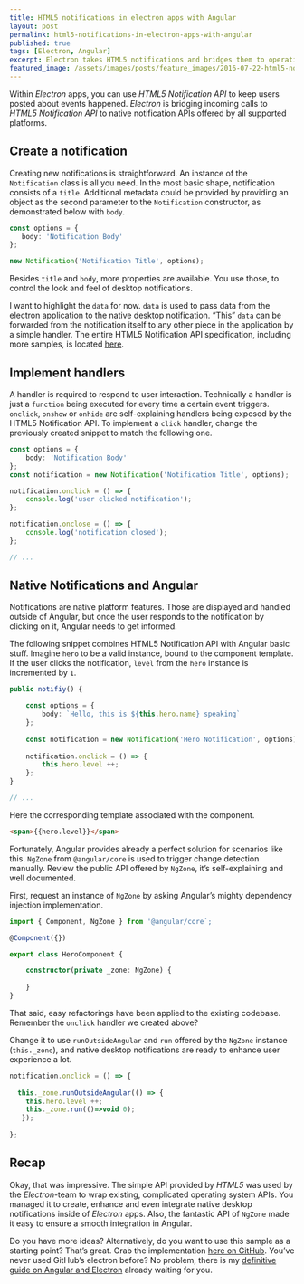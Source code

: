 ```yaml
---
title: HTML5 notifications in electron apps with Angular
layout: post
permalink: html5-notifications-in-electron-apps-with-angular
published: true
tags: [Electron, Angular]
excerpt: Electron takes HTML5 notifications and bridges them to operating system notifications. So you'll learn how to create native HTML5 notifications within Angular.
featured_image: /assets/images/posts/feature_images/2016-07-22-html5-notifications-in-electron-apps-with-angular.jpg
---
```

Within *Electron* apps, you can use *HTML5 Notification API* to keep users posted about events happened. *Electron* is bridging incoming calls to *HTML5 Notification API* to native notification APIs offered by all supported platforms.

## Create a notification

Creating new notifications is straightforward. An instance of the `Notification` class is all you need. In the most basic shape, notification consists of a `title`. Additional metadata could be provided by providing an object as the second parameter to the `Notification` constructor, as demonstrated below with `body`.

```typescript
const options = {
   body: 'Notification Body'
};

new Notification('Notification Title', options);

```

Besides `title` and `body`, more properties are available. You use those, to control the look and feel of desktop notifications.

I want to highlight the `data` for now. `data` is used to pass data from the electron application to the native desktop notification. “This” `data` can be forwarded from the notification itself to any other piece in the application by a simple handler. The entire HTML5 Notification API specification, including more samples, is located [here](https://developer.mozilla.org/de/docs/Web/API/notification).

## Implement handlers

A handler is required to respond to user interaction. Technically a handler is just a `function` being executed for every time a certain event triggers. `onclick`, `onshow` or `onhide` are self-explaining handlers being exposed by the HTML5 Notification API. To implement a `click` handler, change the previously created snippet to match the following one.

```typescript
const options = {
    body: 'Notification Body'
};
const notification = new Notification('Notification Title', options);

notification.onclick = () => {
    console.log('user clicked notification');
};

notification.onclose = () => {
    console.log('notification closed');
};

// ...

```

## Native Notifications and Angular

Notifications are native platform features. Those are displayed and handled outside of Angular, but once the user responds to the notification by clicking on it, Angular needs to get informed.

The following snippet combines HTML5 Notification API with Angular basic stuff. Imagine `hero` to be a valid instance, bound to the component template. If the user clicks the notification, `level` from the `hero` instance is incremented by `1`.

```typescript
public notifiy() {

    const options = {
        body: `Hello, this is ${this.hero.name} speaking`
    };
    
    const notification = new Notification('Hero Notification', options);
    
    notification.onclick = () => {
        this.hero.level ++;
    };
}

// ...

```

Here the corresponding template associated with the component.

```html
<span>{{hero.level}}</span>

```

Fortunately, Angular provides already a perfect solution for scenarios like this. `NgZone` from `@angular/core` is used to trigger change detection manually. Review the public API offered by `NgZone`, it’s self-explaining and well documented.

First, request an instance of `NgZone` by asking Angular’s mighty dependency injection implementation.

```typescript
import { Component, NgZone } from '@angular/core`;

@Component({})

export class HeroComponent {

    constructor(private _zone: NgZone) {
  
    }
}

```

That said, easy refactorings have been applied to the existing codebase. Remember the `onclick` handler we created above?

Change it to use `runOutsideAngular` and `run` offered by the `NgZone` instance (`this._zone`), and native desktop notifications are ready to enhance user experience a lot.

```typescript
notification.onclick = () => {
  
  this._zone.runOutsideAngular(() => {
    this.hero.level ++;
    this._zone.run(()=>void 0);
   });
   
};

```

## Recap

Okay, that was impressive. The simple API provided by *HTML5* was used by the *Electron*-team to wrap existing, complicated operating system APIs. You managed it to create, enhance and even integrate native desktop notifications inside of *Electron* apps. Also, the fantastic API of `NgZone` made it easy to ensure a smooth integration in Angular.

Do you have more ideas? Alternatively, do you want to use this sample as a starting point? That’s great. Grab the implementation [here on GitHub](https://github.com/ThorstenHans/electron-ts-ng2). You’ve never used GitHub’s electron before? No problem, there is my [definitive guide on Angular and Electron](/angular2-and-electron-the-definitive-guide/) already waiting for you.



